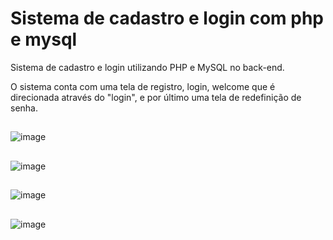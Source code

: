 # Sistema de cadastro e login com php e mysql
Sistema de cadastro e login utilizando PHP e MySQL no back-end.

O sistema conta com uma tela de registro, login, welcome que é direcionada através do "login", e por último uma tela de redefinição de senha.
##
![image](https://user-images.githubusercontent.com/97931181/223313188-2af84f31-9a38-437d-ab15-78e1aae7ce1a.png)
##
![image](https://user-images.githubusercontent.com/97931181/223313489-199903f4-2cb4-43ae-8f7d-e71b77a018e9.png)
##
![image](https://user-images.githubusercontent.com/97931181/223313567-78ae5654-aaa9-4be2-8ddf-f818edc122dc.png)
##
![image](https://user-images.githubusercontent.com/97931181/223313609-d6df3a3d-f2ae-4f74-8101-1733637d7b4f.png)
